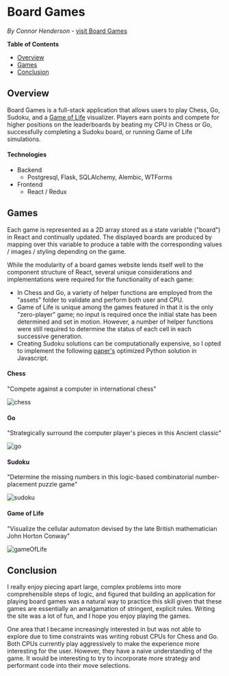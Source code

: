 # Board Games

_By Connor Henderson_ - [visit Board Games](https://board-games1.herokuapp.com/games)

**Table of Contents**

- [Overview](#overview)
- [Games](#games)
- [Conclusion](#conclusion)

## Overview

Board Games is a full-stack application that allows users to play Chess, Go, Sudoku, and a [Game of Life](https://en.wikipedia.org/wiki/The_Game_of_Life) visualizer. Players earn points and compete for higher positions on the leaderboards by beating my CPU in Chess or Go, successfully completing a Sudoku board, or running Game of Life simulations.

#### Technologies

- Backend
  - Postgresql, Flask, SQLAlchemy, Alembic, WTForms
- Frontend
  - React / Redux

## Games

Each game is represented as a 2D array stored as a state variable ("board") in React and continually updated. The displayed boards are produced by mapping over this variable to produce a table with the corresponding values / images / styling depending on the game.

While the modularity of a board games website lends itself well to the component structure of React, several unique considerations and implementations were required for the functionality of each game:

- In Chess and Go, a variety of helper functions are employed from the "assets" folder to validate and perform both user and CPU.
- Game of Life is unique among the games featured in that it is the only "zero-player" game; no input is required once the initial state has been determined and set in motion. However, a number of helper functions were still required to determine the status of each cell in each successive generation.
- Creating Sudoku solutions can be computationally expensive, so I opted to implement the following [paper's](https://ocw.mit.edu/courses/electrical-engineering-and-computer-science/6-s095-programming-for-the-puzzled-january-iap-2018/puzzle-8-you-wont-want-to-play-sudoku-again/MIT6_S095IAP18_Puzzle_8.pdf) optimized Python solution in Javascript.

#### Chess

"Compete against a computer in international chess"

![chess](https://user-images.githubusercontent.com/78612354/127689155-e01c833c-2dfb-4983-aecf-f65f446b2c46.gif)

#### Go

"Strategically surround the computer player's pieces in this Ancient classic"

![go](https://user-images.githubusercontent.com/78612354/127688633-0944bac4-1c4f-4ecd-be39-172b6df0244c.gif)

#### Sudoku

"Determine the missing numbers in this logic-based combinatorial number-placement puzzle game"

![sudoku](https://user-images.githubusercontent.com/78612354/127688994-86f5b4db-d4d9-4d9d-bbf6-9d7bbbe1d93b.gif)

#### Game of Life

"Visualize the cellular automaton devised by the late British mathematician John Horton Conway"

![gameOfLife](https://user-images.githubusercontent.com/78612354/127689204-0e7011e2-ad8e-410c-82fc-49158dd1f39f.gif)

## Conclusion

I really enjoy piecing apart large, complex problems into more comprehensible steps of logic, and figured that building an application for playing board games was a natural way to practice this skill given that these games are essentially an amalgamation of stringent, explicit rules. Writing the site was a lot of fun, and I hope you enjoy playing the games.

One area that I became increasingly interested in but was not able to explore due to time constraints was writing robust CPUs for Chess and Go. Both CPUs currently play aggressively to make the experience more interesting for the user. However, they have a naive understanding of the game. It would be interesting to try to incorporate more strategy and performant code into their move selections.
